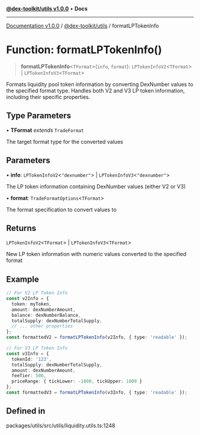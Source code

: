 [**@dex-toolkit/utils v1.0.0**](../README.md) • **Docs**

***

[Documentation v1.0.0](../../../packages.md) / [@dex-toolkit/utils](../README.md) / formatLPTokenInfo

# Function: formatLPTokenInfo()

> **formatLPTokenInfo**\<`TFormat`\>(`info`, `format`): `LPTokenInfoV2`\<`TFormat`\> \| `LPTokenInfoV3`\<`TFormat`\>

Formats liquidity pool token information by converting DexNumber values to the specified format type.
Handles both V2 and V3 LP token information, including their specific properties.

## Type Parameters

• **TFormat** *extends* `TradeFormat`

The target format type for the converted values

## Parameters

• **info**: `LPTokenInfoV2`\<`"dexnumber"`\> \| `LPTokenInfoV3`\<`"dexnumber"`\>

The LP token information containing DexNumber values (either V2 or V3)

• **format**: `TradeFormatOptions`\<`TFormat`\>

The format specification to convert values to

## Returns

`LPTokenInfoV2`\<`TFormat`\> \| `LPTokenInfoV3`\<`TFormat`\>

New LP token information with numeric values converted to the specified format

## Example

```typescript
// For V2 LP Token Info
const v2Info = {
  token: myToken,
  amount: dexNumberAmount,
  balance: dexNumberBalance,
  totalSupply: dexNumberTotalSupply,
  // ... other properties
};
const formattedV2 = formatLPTokenInfo(v2Info, { type: 'readable' });

// For V3 LP Token Info
const v3Info = {
  tokenId: '123',
  totalSupply: dexNumberTotalSupply,
  amount: dexNumberAmount,
  feeTier: 500,
  priceRange: { tickLower: -1000, tickUpper: 1000 }
};
const formattedV3 = formatLPTokenInfo(v3Info, { type: 'readable' });
```

## Defined in

packages/utils/src/utils/liquidity.utils.ts:1248

